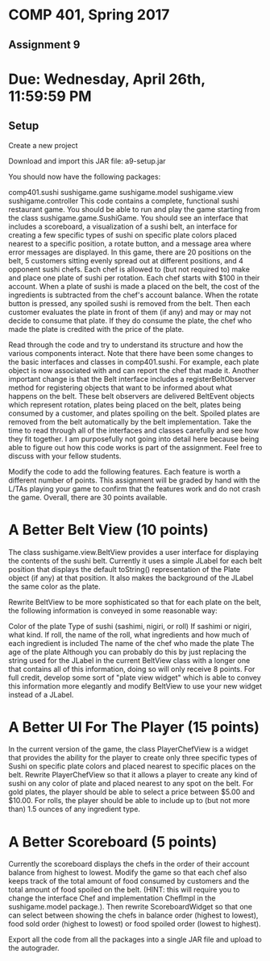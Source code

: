 # COMP 401, Spring 2017
## Assignment 9
# Due: Wednesday, April 26th, 11:59:59 PM
## Setup

Create a new project

Download and import this JAR file: a9-setup.jar

You should now have the following packages:

comp401.sushi
sushigame.game
sushigame.model
sushigame.view
sushigame.controller
This code contains a complete, functional sushi restaurant game. You should be able to run and play the game starting from the class sushigame.game.SushiGame. You should see an interface that includes a scoreboard, a visualization of a sushi belt, an interface for creating a few specific types of sushi on specific plate colors placed nearest to a specific position, a rotate button, and a message area where error messages are displayed. In this game, there are 20 positions on the belt, 5 customers sitting evenly spread out at different positions, and 4 opponent sushi chefs. Each chef is allowed to (but not required to) make and place one plate of sushi per rotation. Each chef starts with $100 in their account. When a plate of sushi is made a placed on the belt, the cost of the ingredients is subtracted from the chef's account balance. When the rotate button is pressed, any spoiled sushi is removed from the belt. Then each customer evaluates the plate in front of them (if any) and may or may not decide to consume that plate. If they do consume the plate, the chef who made the plate is credited with the price of the plate.

Read through the code and try to understand its structure and how the various components interact. Note that there have been some changes to the basic interfaces and classes in comp401.sushi. For example, each plate object is now associated with and can report the chef that made it. Another important change is that the Belt interface includes a registerBeltObserver method for registering objects that want to be informed about what happens on the belt. These belt observers are delivered BeltEvent objects which represent rotation, plates being placed on the belt, plates being consumed by a customer, and plates spoiling on the belt. Spoiled plates are removed from the belt automatically by the belt implementation. Take the time to read through all of the interfaces and classes carefully and see how they fit together. I am purposefully not going into detail here because being able to figure out how this code works is part of the assignment. Feel free to discuss with your fellow students.

Modify the code to add the following features. Each feature is worth a different number of points. This assignment will be graded by hand with the L/TAs playing your game to confirm that the features work and do not crash the game. Overall, there are 30 points available.

# A Better Belt View (10 points)

The class sushigame.view.BeltView provides a user interface for displaying the contents of the sushi belt. Currently it uses a simple JLabel for each belt position that displays the default toString() representation of the Plate object (if any) at that position. It also makes the background of the JLabel the same color as the plate.

Rewrite BeltView to be more sophisticated so that for each plate on the belt, the following information is conveyed in some reasonable way:

Color of the plate
Type of sushi (sashimi, nigiri, or roll)
If sashimi or nigiri, what kind.
If roll, the name of the roll, what ingredients and how much of each ingredient is included
The name of the chef who made the plate
The age of the plate
Although you can probably do this by just replacing the string used for the JLabel in the current BeltView class with a longer one that contains all of this information, doing so will only receive 8 points. For full credit, develop some sort of "plate view widget" which is able to convey this information more elegantly and modify BeltView to use your new widget instead of a JLabel.

# A Better UI For The Player (15 points)

In the current version of the game, the class PlayerChefView is a widget that provides the ability for the player to create only three specific types of Sushi on specific plate colors and placed nearest to specific places on the belt. Rewrite PlayerChefView so that it allows a player to create any kind of sushi on any color of plate and placed nearest to any spot on the belt. For gold plates, the player should be able to select a price between $5.00 and $10.00. For rolls, the player should be able to include up to (but not more than) 1.5 ounces of any ingredient type.

# A Better Scoreboard (5 points)

Currently the scoreboard displays the chefs in the order of their account balance from highest to lowest. Modify the game so that each chef also keeps track of the total amount of food consumed by customers and the total amount of food spoiled on the belt. (HINT: this will require you to change the interface Chef and implementation ChefImpl in the sushigame.model package.). Then rewrite ScoreboardWidget so that one can select between showing the chefs in balance order (highest to lowest), food sold order (highest to lowest) or food spoiled order (lowest to highest).

Export all the code from all the packages into a single JAR file and upload to the autograder.
